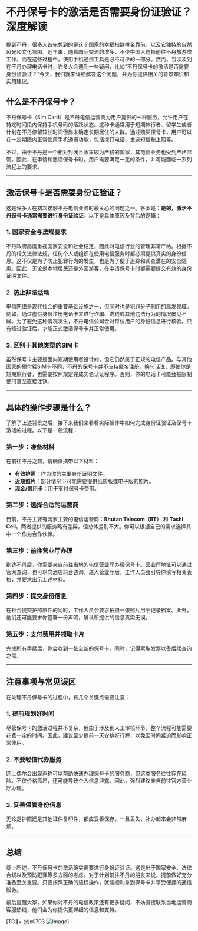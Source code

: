 # 不丹保号卡的激活是否需要身份证验证？深度解读

提到不丹，很多人首先想到的是这个国家的幸福指数排名靠前，以及它独特的自然风光和文化氛围。近年来，随着国际交流的增多，不少中国人选择前往不丹旅游或工作。而在这些过程中，使用手机通信工具是必不可少的一部分。然而，当涉及到在不丹办理电话卡时，许多人会遇到一些疑问，比如“不丹保号卡的激活是否需要身份证验证？”今天，我们就来详细解答这个问题，并为你提供相关的背景知识和实用建议。

## 什么是不丹保号卡？

不丹保号卡（Sim Card）是不丹电信运营商为用户提供的一种服务，允许用户在特定时间段内保持手机号码的活跃状态。这种卡通常用于短期旅行者、留学生或者计划在不丹停留较长时间但尚未确定长期居住的人群。通过购买保号卡，用户可以在一定期限内正常使用手机通讯功能，包括拨打电话、发送短信和上网等。

不过，由于不丹是一个相对封闭且政策较为严格的国家，其电信业务也受到严格监管。因此，在申请和激活保号卡时，用户需要满足一定的条件，并可能面临一系列流程上的要求。

---

## 激活保号卡是否需要身份证验证？

这是许多人在初次接触不丹电信业务时最关心的问题之一。答案是：**是的，激活不丹保号卡通常需要进行身份证验证**。以下是具体原因及背后的逻辑：

### 1. **国家安全与法规要求**
不丹政府高度重视国家安全和社会稳定，因此对电信行业的管理非常严格。根据不丹的相关法律法规，任何个人或组织在使用电信服务时都必须提供真实的身份信息。这不仅是为了防止犯罪行为的发生，也是为了便于追踪和调查潜在的安全隐患。因此，无论是本地居民还是外国游客，在申请保号卡时都需要提交有效的身份证明文件。

### 2. **防止非法活动**
电信网络是现代社会的重要基础设施之一，但同时也是犯罪分子利用的高发领域。例如，通过虚假身份注册电话卡来进行诈骗、洗钱或其他违法行为的情况屡见不鲜。为了避免这种情况发生，不丹电信公司会对每位用户的身份信息进行核验。只有经过验证后，才能正式激活保号卡并正常使用。

### 3. **区别于其他类型的SIM卡**
虽然保号卡主要是面向短期使用者设计的，但它仍然属于正规的电信产品。与其他国家的预付费SIM卡不同，不丹的保号卡并不支持匿名注册。换句话说，即使你是短期旅行者，也需要按照规定完成实名认证程序。否则，你的电话卡可能会被限制使用甚至直接注销。

---

## 具体的操作步骤是什么？

了解了上述背景之后，接下来我们来看看实际操作中如何完成身份证验证及保号卡激活的过程。以下是一般流程：

### 第一步：准备材料
在前往不丹之前，请确保携带以下材料：
- **有效护照**：作为你的主要身份证明文件。
- **近期照片**：部分情况下可能需要提供纸质版或电子版的照片。
- **现金/信用卡**：用于支付保号卡费用。

### 第二步：选择合适的运营商
目前，不丹主要有两家主要的电信运营商：**Bhutan Telecom（BT）** 和 **Tashi Cell**。两者提供的服务略有差异，但总体差别不大。你可以根据自己的需求选择其中一个作为合作伙伴。

### 第三步：前往营业厅办理
到达不丹后，你需要亲自前往当地的电信营业厅办理保号卡。营业厅地址可以通过官网查询，也可以向酒店前台咨询。进入营业厅后，工作人员会引导你填写相关表格，并要求出示上述材料。

### 第四步：提交身份信息
在柜台提交护照原件的同时，工作人员会要求拍摄一张照片用于记录档案。此外，他们还可能要求你签署一份声明，确认所提供的信息真实无误。

### 第五步：支付费用并领取卡片
完成所有手续后，你会收到一张全新的保号卡。同时，记得索取发票以备后续查询之需。

---

## 注意事项与常见误区

在处理不丹保号卡的过程中，有几个关键点需要注意：

### 1. **提前规划好时间**
尽管保号卡的激活过程并不复杂，但由于涉及到人工审核环节，整个流程可能需要花费一定的时间。因此，建议至少提前一天安排好行程，以免因时间紧迫而影响正常使用。

### 2. **不要轻信代办服务**
网上偶尔会出现声称可以帮助快速办理保号卡的服务商，但这类服务往往存在风险。不仅价格高昂，还可能导致个人信息泄露。因此，强烈建议亲自前往官方营业厅办理。

### 3. **妥善保管身份信息**
无论是护照还是其他证件复印件，都应妥善保存。一旦丢失，补办起来会非常麻烦。

---

## 总结

综上所述，不丹保号卡的激活确实需要进行身份证验证。这是出于国家安全、法律合规以及预防犯罪等多方面的考虑。对于计划前往不丹的朋友来说，提前做好充分准备至关重要。只要按照正确的流程操作，就能顺利拿到保号卡并享受便捷的通信服务。

最后提醒大家，如果你对不丹的电信政策还有更多疑问，不妨直接联系当地运营商客服热线，他们会为你提供更详细的信息和支持。

[TG💪+ @jx0703 ![Image](https://github.com/user-attachments/assets/dbca1d08-cadb-493c-b0ec-ad6f7a83f270)]